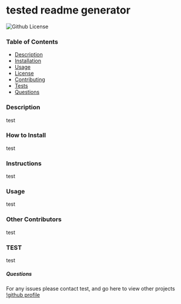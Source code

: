 # tested readme generator               

![Github License](https://img.shields.io/badge/license-MIT-blue.svg)

### Table of Contents

* [Description](#Description)
* [Installation](#Installation)
* [Usage](#Usage)
* [License](#License)
* [Contributing](#Contributing)
* [Tests](#TEST)
* [Questions](#Questions)

### Description
test

### How to Install
test

### Instructions
test

### Usage
test

### Other Contributors
test

### TEST
test

##### Questions 
For any issues please contact test, and go here to view other projects [!github profile](https://github.com/xenonth)